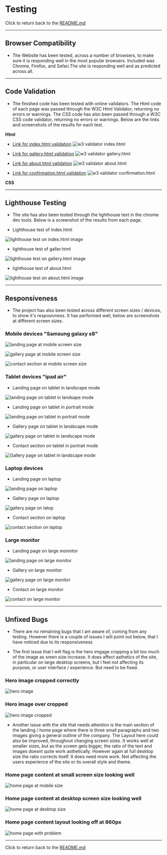 
# Testing

Click to return back to the [README.md](README.md)

***

## Browser Compatibility
- The Website has been tested, across a number of browsers, to make sure it is responding well in the most popular browsers.
Included was Chrome, Firefox, and Safari.The site is responding well and as predicted across all.

***

## Code Validation

- The finished code has been tested with online validators. 
The Html code of each page was passed through the W3C Html Validator, returning no errors or warnings.
The CSS code has also been passed through a W3C CSS code validator, returning no errors or warnings. 
Below are the links and screenshots of the results for each test.

__Html__

- [Link for index.html validation](https://validator.w3.org/nu/?doc=https%3A%2F%2Fdylankane.github.io%2FDesign-In-Ply%2Findex.html)
![w3 validator index.html](documentation/w3-validator-index.html.png)

- [Link for gallery.html validation](https://validator.w3.org/nu/?doc=https%3A%2F%2Fdylankane.github.io%2FDesign-In-Ply%2Fgallery.html)
![w3 validator gallery.html](documentation/w3-validator-gallery.html.png)

- [Link for about.html validation](https://validator.w3.org/nu/?doc=https%3A%2F%2Fdylankane.github.io%2FDesign-In-Ply%2Fabout.html)
![w3 validator about.html](documentation/w3-validator-about.html.png)

- [Link for confirmation.html validation](https://validator.w3.org/nu/?doc=https%3A%2F%2Fdylankane.github.io%2FDesign-In-Ply%2Fconfirmation.html)
![w3 validator confirmation.html](documentation/w3-validator-confirmation.html.png)

__CSS__
   

***

## Lighthouse Testing

- The site has also been tested through the lighthouse text in the chrome dev tools. Below is a screenshot of the results from each page.


- Lighthouse test of index.html

![lighthouse test on index.html image](documentation/lighthouse-index.html.png)


- lighthouse test of galler.html

![lighthouse test on gallery.html image](documentation/lighthouse-gallery.html.png)


- lighthouse test of about.html

![lighthouse test on about.html image](documentation/lighthouse-about.html.png)

***

## Responsiveness

- The project has also been tested across different screen sizes / devices, to show it's resposivness. It has performed well, below are screenshots at different screen sizes.


### Mobile devices "Samsung galaxy s8"

![landing page at mobile screen size](documentation/landing-page-mobile.png)

![gallery page at mobile screen size](documentation/gallery-page-mobile.png)

![contact section at mobile screen size](documentation/contact-mobile.png)


### Tablet devices "ipad air"

- Landing page on tablet in landscape mode

![landing page on tablet in landsape mode](documentation/landing-page-tablet-landscape.png)


- Landing page on tablet in portrait mode

![landing page on tablet in portrait mode](documentation/landing-page%20tablet-portrait.png)


- Gallery page on tablet in landscape mode

![gallery page on tablet in landscape mode](documentation/gallery-page-tablet-landscape.png)


- Contact section on tablet in portrait mode

![Gallery page on tablet in landscape mode](documentation/contact-page-tablet-portrait.png)


### Laptop devices


- Landing page on laptop

![landing page on laptop](documentation/landing-page-laptop.png)


- Gallery page on laptop

![gallery page on latop](documentation/gallery-page-laptop.png)


- Contact section on laptop

![contact section on laptop](documentation/contact-laptop.png)



### Large monitor


- Landing page on large monnitor

![landing page on large monitor](documentation/landing-page-monitor.png)


- Gallery on large monitor

![gallery page on large monitor](documentation/gallery-page-monitor.png)


- Contact on large monitor

![contact on large monitor](documentation/contact-monitor.png)



***


## Unfixed Bugs

- There are no remaining bugs that I am aware of, coming from any testing. However there is a couple of issues I will point out below, that I have noticed due to its responsiveness


 - The first issue that I will flag is the hero imgage cropping a bit too much of the image as sreen size increase. It does affect asthetics of the site, in particular on large desktop screens, but I feel not affecting its purpose, or user interface / experience. But need to be fixed.

 ### Hero image cropped correctly 

![hero image](documentation/hero-image-bug-small.png)

### Hero image over cropped

 ![hero image cropped](documentation/hero-image-bug-desktop.png)


 - Another issue with the site that needs attention is the main section of the landing / home page where there is three small paragraphs and two images giving a general outline of the company. The Layout here could also be improved, throughout changing screen sizes. It works well at smaller sizes, but as the screen gets bigger, the ratio of the text and images doesnt quite work asthetically. However again at full desktop size the ratio corrects itself. It does need more work. Not affecting the users experience of the site or its overall style and theme.

### Home page content at small screen size looking well

 ![home page at mobile size](documentation/home-page-small.png)

 ### Home page content at desktop screen size looking well

 ![home page at desktop size](documentation/home-page-large.png)

 ### Home page content layout looking off at 860px

 ![home page with problem](documentation/home-page-problem.png) 

*** 
    
Click to return back to the [README.md](README.md)